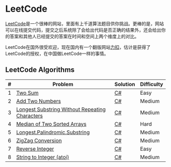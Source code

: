 # LeetCode
[LeetCode](https://leetcode.com)是一个很棒的网站，里面有上千道算法题目供你挑战。更棒的是，网站可以在线提交代码，提交之后系统除了会给出代码是否正确的结果外，还会给出你的答案和其他人已经提交的答案在时间和空间上两个维度上的对比。

LeetCode在国外很受欢迎，现在国内有一个翻版网站[力扣](https://leetcode-cn.com/)，估计是获得了LeetCode的授权，在中国做LeetCode一样的事情。

## LeetCode Algorithms
|#|Problem|Solution|Difficulty|
|-|-|-|-|
|1|[Two Sum](https://leetcode.com/problems/two-sum/)|[C#](https://github.com/xuqingxin/leetcode/blob/master/Algorithms/0001-Two.Sum.md)|Easy|
|2|[Add Two Numbers](https://leetcode.com/problems/add-two-numbers/)|[C#](https://github.com/xuqingxin/leetcode/blob/master/Algorithms/0002-Add.Two.Numbers.md)|Medium|
|3|[Longest Substring Without Repeating Characters](https://leetcode.com/problems/longest-substring-without-repeating-characters/)|[C#](https://github.com/xuqingxin/leetcode/blob/master/Algorithms/0003-Longest.Substring.Without.Repeating.Characters.md)|Medium|
|4|[Median of Two Sorted Arrays](https://leetcode.com/problems/median-of-two-sorted-arrays/)|[C#](https://github.com/xuqingxin/leetcode/blob/master/Algorithms/0004-Median.Of.Two.Sorted.Arrays.md)|Hard|
|5|[Longest.Palindromic.Substring](https://leetcode.com/problems/longest-palindromic-substring/)|[C#](https://github.com/xuqingxin/leetcode/blob/master/Algorithms/0005-Longest.Palindromic.Substring.md)|Medium|
|6|[ZigZag Conversion](https://leetcode.com/problems/zigzag-conversion/)|[C#](https://github.com/xuqingxin/leetcode/blob/master/Algorithms/0006-ZigZag.Conversion.md)|Medium|
|7|[Reverse Integer](https://leetcode.com/problems/reverse-integer/)|[C#](https://github.com/xuqingxin/leetcode/blob/master/Algorithms/0007-Reverse.Integer.md)|Easy|
|8|[String to Integer (atoi)](https://leetcode.com/problems/string-to-integer-atoi/)|[C#](https://github.com/xuqingxin/leetcode/blob/master/Algorithms/0008-String.to.Integer.(atoi).md)|Medium|
